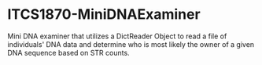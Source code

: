 # ITCS1870-MiniDNAExaminer
Mini DNA examiner that utilizes a DictReader Object to read a file of individuals' DNA data and determine who is most likely the owner of a given DNA sequence based on STR counts.
